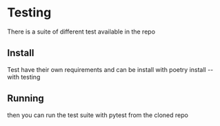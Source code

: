 # Testing

There is a suite of different test available in the repo

## Install

Test have their own requirements and can be install with poetry install --with testing

## Running

then you can run the test suite with pytest from the cloned repo
